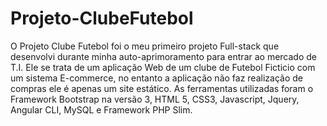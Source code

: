 <h1><span>Projeto-ClubeFutebol</span></h1>
    <p>
    O Projeto Clube Futebol foi o meu primeiro projeto Full-stack que desenvolvi durante minha auto-aprimoramento para entrar ao mercado de T.I. Ele se trata de um aplicação Web de um clube de Futebol Ficticio com um sistema E-commerce, no entanto a aplicação não faz realização de compras ele é apenas um site estático. As ferramentas utilizadas foram o Framework Bootstrap na versão 3, HTML 5, CSS3, Javascript, Jquery, Angular CLI, MySQL e Framework PHP Slim.  
   </p>

